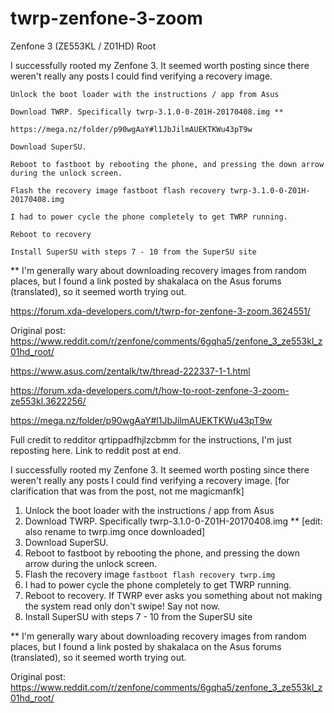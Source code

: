 # twrp-zenfone-3-zoom

Zenfone 3 (ZE553KL / Z01HD) Root

I successfully rooted my Zenfone 3. It seemed worth posting since there weren't really any posts I could find verifying a recovery image.

    Unlock the boot loader with the instructions / app from Asus

    Download TWRP. Specifically twrp-3.1.0-0-Z01H-20170408.img **
    
    https://mega.nz/folder/p90wgAaY#l1JbJilmAUEKTKWu43pT9w

    Download SuperSU.

    Reboot to fastboot by rebooting the phone, and pressing the down arrow during the unlock screen.

    Flash the recovery image fastboot flash recovery twrp-3.1.0-0-Z01H-20170408.img

    I had to power cycle the phone completely to get TWRP running.

    Reboot to recovery

    Install SuperSU with steps 7 - 10 from the SuperSU site

** I'm generally wary about downloading recovery images from random places, but I found a link posted by shakalaca on the Asus forums (translated), so it seemed worth trying out.

https://forum.xda-developers.com/t/twrp-for-zenfone-3-zoom.3624551/

Original post:
https://www.reddit.com/r/zenfone/comments/6gqha5/zenfone_3_ze553kl_z01hd_root/

https://www.asus.com/zentalk/tw/thread-222337-1-1.html

https://forum.xda-developers.com/t/how-to-root-zenfone-3-zoom-ze553kl.3622256/

https://mega.nz/folder/p90wgAaY#l1JbJilmAUEKTKWu43pT9w


Full credit to redditor qrtippadfhjlzcbmm for the instructions, I'm just reposting here. Link to reddit post at end.

I successfully rooted my Zenfone 3. It seemed worth posting since there weren't really any posts I could find verifying a recovery image. [for clarification that was from the post, not me magicmanfk]

1. Unlock the boot loader with the instructions / app from Asus
2. Download TWRP. Specifically twrp-3.1.0-0-Z01H-20170408.img ** [edit: also rename to twrp.img once downloaded]
3. Download SuperSU.
4. Reboot to fastboot by rebooting the phone, and pressing the down arrow during the unlock screen.
5. Flash the recovery image `fastboot flash recovery twrp.img`
6. I had to power cycle the phone completely to get TWRP running.
7. Reboot to recovery. If TWRP ever asks you something about not making the system read only don't swipe! Say not now.
8. Install SuperSU with steps 7 - 10 from the SuperSU site

** I'm generally wary about downloading recovery images from random places, but I found a link posted by shakalaca on the Asus forums (translated), so it seemed worth trying out.

Original post:
https://www.reddit.com/r/zenfone/comments/6gqha5/zenfone_3_ze553kl_z01hd_root/
 


